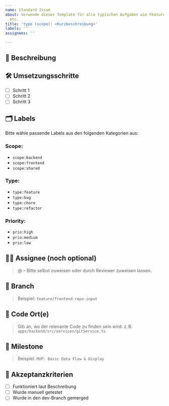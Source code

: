 ```yaml
---
name: Standard Issue
about: Verwende dieses Template für alle typischen Aufgaben wie Features, Bugs, Refactoring
  etc.
title: 'type (scope): <Kurzbeschreibung>'
labels: ''
assignees: ''

---
```


## 🧾 Beschreibung

<!-- Beschreibe klar und präzise, was gemacht werden soll und warum. Was ist das Ziel? Welche Funktionalität oder Korrektur wird erwartet? -->

## 🛠 Umsetzungsschritte

<!-- Detaillierte ToDos oder ein Plan, wie die Umsetzung erfolgen soll -->

- [ ] Schritt 1
- [ ] Schritt 2
- [ ] Schritt 3

## 🗂 Labels

Bitte wähle passende Labels aus den folgenden Kategorien aus:

### Scope:
- `scope:backend`
- `scope:frontend`
- `scope:shared`

### Type:
- `type:feature`
- `type:bug`
- `type:chore`
- `type:refactor`

### Priority:
- `prio:high`
- `prio:medium`
- `prio:low`

## 🧑‍💻 Assignee (noch optional)

> @<Name des Entwicklers> – Bitte selbst zuweisen oder durch Reviewer zuweisen lassen.

## 🌱 Branch

> Beispiel: `feature/frontend-repo-input`

## 📁 Code Ort(e)

> Gib an, wo der relevante Code zu finden sein wird:
z. B. `apps/backend/src/services/gitService.ts`

## 📆 Milestone

> Beispiel: `MVP: Basic Data Flow & Display`

## 🧪 Akzeptanzkriterien

<!-- Optional: Was muss erfüllt sein, damit dieses Issue als erledigt gilt? -->

- [ ] Funktioniert laut Beschreibung
- [ ] Wurde manuell getestet
- [ ] Wurde in den dev-Branch gemerged
